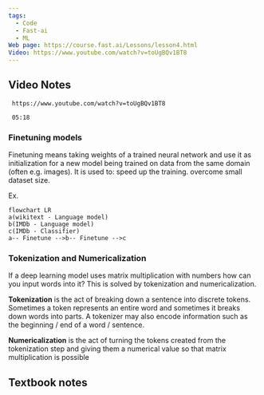 ```yaml
---
tags:
  - Code
  - Fast-ai
  - ML
Web page: https://course.fast.ai/Lessons/lesson4.html
Video: https://www.youtube.com/watch?v=toUgBQv1BT8
---
```

## Video Notes
```timestamp-url 
 https://www.youtube.com/watch?v=toUgBQv1BT8
 ```

```timestamp 
 05:18
 ```
### Finetuning models
Finetuning means taking weights of a trained neural network and use it as initialization for a new model being trained on data from the same domain (often e.g. images). It is used to: speed up the training. overcome small dataset size.

Ex.
```mermaid
flowchart LR
a(wikitext - Language model)
b(IMDb - Language model)
c(IMDb - Classifier)
a-- Finetune -->b-- Finetune -->c
```

### Tokenization and Numericalization
If a deep learning model uses matrix multiplication with numbers how can you input words into it?
This is solved by tokenization and numericalization.

**Tokenization** is the act of breaking down a sentence into discrete tokens. Sometimes a token represents an entire word and sometimes it breaks down words into parts. A tokenizer may also encode information such as the beginning / end of a word / sentence.

**Numericalization** is the act of turning the tokens created from the tokenization step and giving them a numerical value so that matrix multiplication is possible
## Textbook notes 
